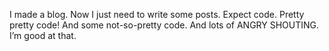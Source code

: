 <!--
id: 10995532862
link: http://monospacedmonologues.com/post/10995532862/i-actually-did-it
slug: i-actually-did-it
date: Mon Oct 03 2011 23:42:45 GMT+0100 (BST)
publish: 2011-10-03
tags: 
title: I actually did it.
-->


I made a blog. Now I just need to write some posts. Expect code. Pretty
pretty code! And some not-so-pretty code. And lots of ANGRY SHOUTING.
I’m good at that.


